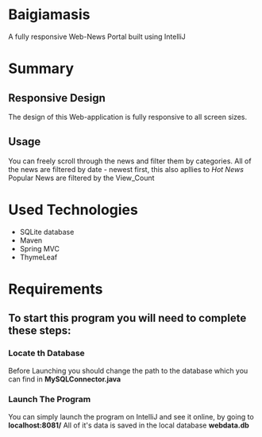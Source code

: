 # Baigiamasis
A fully responsive Web-News Portal
built using IntelliJ

# Summary

## Responsive Design
The design of this Web-application is fully responsive to all screen sizes.
## Usage
You can freely scroll through the news and filter them by categories.
All of the news are filtered by date - newest first, this also apllies to *Hot News*
Popular News are filtered by the View_Count
# Used Technologies
* SQLite database
* Maven
* Spring MVC
* ThymeLeaf

# Requirements
## To start this program you will need to complete these steps:
### Locate th Database
Before Launching you should change the path to the database which you can find in **MySQLConnector.java**
### Launch The Program
You can simply launch the program on IntelliJ and see it online, by going to **localhost:8081/**
All of it's data is saved in the local database **webdata.db**
